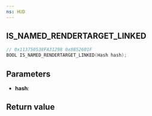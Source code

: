 ```yaml
---
ns: HUD
---
```

## IS_NAMED_RENDERTARGET_LINKED

```c
// 0x113750538FA31298 0x8B52601F
BOOL IS_NAMED_RENDERTARGET_LINKED(Hash hash);
```


## Parameters
* **hash**: 

## Return value
